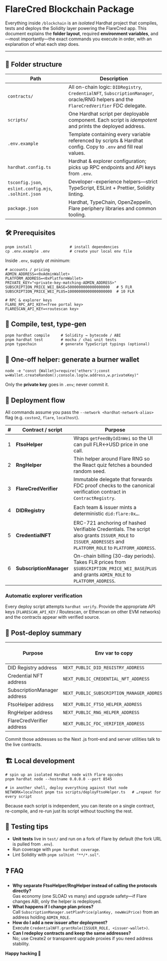 # FlareCred Blockchain Package

Everything inside `/blockchain` is an _isolated_ Hardhat project that compiles, tests and deploys the Solidity layer powering the FlareCred app. This document explains the **folder layout**, required **environment variables**, and—most importantly—the exact commands you execute in order, with an explanation of what each step does.

---

## 📂 Folder structure

| Path                                                  | Description                                                                                                                             |
| ----------------------------------------------------- | --------------------------------------------------------------------------------------------------------------------------------------- |
| `contracts/`                                          | All on-chain logic: `DIDRegistry`, `CredentialNFT`, `SubscriptionManager`, oracle/RNG helpers and the `FlareCredVerifier` FDC delegate. |
| `scripts/`                                            | One Hardhat script per deployable component. Each script is _idempotent_ and prints the deployed address.                               |
| `.env.example`                                        | Template containing every variable referenced by scripts & Hardhat config. Copy to `.env` and fill real values.                         |
| `hardhat.config.ts`                                   | Hardhat & explorer configuration; picks up RPC endpoints and API keys from `.env`.                                                      |
| `tsconfig.json`, `eslint.config.mjs`, `.solhint.json` | Developer-experience helpers—strict TypeScript, ESLint + Prettier, Solidity linting.                                                    |
| `package.json`                                        | Hardhat, TypeChain, OpenZeppelin, Flare periphery libraries and common tooling.                                                         |

## 🛠 Prerequisites

```
pnpm install                 # install dependencies
cp .env.example .env         # create your local env file
```

Inside `.env`, supply _at minimum_:

```
# accounts / pricing
ADMIN_ADDRESS=<0xAdminWallet>
PLATFORM_ADDRESS=<0xPlatformWallet>
PRIVATE_KEY="<private-key-matching-ADMIN_ADDRESS>"
SUBSCRIPTION_PRICE_WEI_BASE=5000000000000000000   # 5 FLR
SUBSCRIPTION_PRICE_WEI_PLUS=10000000000000000000  # 10 FLR

# RPC & explorer keys
FLARE_RPC_API_KEY=<free portal key>
FLARESCAN_API_KEY=<routescan key>
```

## 🔨 Compile, test, type-gen

```
pnpm hardhat compile     # Solidity → bytecode / ABI
pnpm hardhat test        # mocha / chai unit tests
pnpm typechain           # generate TypeScript typings (optional)
```

## 📝 One-off helper: generate a burner wallet

```
node -e "const {Wallet}=require('ethers');const w=Wallet.createRandom();console.log(w.address,w.privateKey)"
```

Only the **private key** goes in `.env`; never commit it.

## 🚀 Deployment flow

All commands assume you pass the `--network <hardhat-network-alias>` flag (e.g. `coston2`, `flare`, `localhost`).

| #   | Contract / script       | Purpose                                                                                                                                                   | Command                                                                   |
| --- | ----------------------- | --------------------------------------------------------------------------------------------------------------------------------------------------------- | ------------------------------------------------------------------------- |
| 1   | **FtsoHelper**          | Wraps `getFeedByIdInWei` so the UI can pull FLR↔USD price in one call.                                                                                   | `pnpm hardhat run scripts/deployFtsoHelper.ts --network coston2`          |
| 2   | **RngHelper**           | Thin helper around Flare RNG so the React quiz fetches a bounded random seed.                                                                             | `pnpm hardhat run scripts/deployRngHelper.ts --network coston2`           |
| 3   | **FlareCredVerifier**   | Immutable delegate that forwards FDC proof checks to the canonical verification contract in `ContractRegistry`.                                           | `pnpm hardhat run scripts/deployFlareCredVerifier.ts --network coston2`   |
| 4   | **DIDRegistry**         | Each team & issuer mints a deterministic `did:flare:0x…`.                                                                                                 | `pnpm hardhat run scripts/deployDIDRegistry.ts --network coston2`         |
| 5   | **CredentialNFT**       | ERC-721 anchoring of hashed Verifiable Credentials. The script also grants `ISSUER_ROLE` to `ISSUER_ADDRESSES` and `PLATFORM_ROLE` to `PLATFORM_ADDRESS`. | `pnpm hardhat run scripts/deployCredentialNFT.ts --network coston2`       |
| 6   | **SubscriptionManager** | On-chain billing (30-day periods). Takes FLR prices from `$SUBSCRIPTION_PRICE_WEI_BASE`/`PLUS` and grants `ADMIN_ROLE` to `PLATFORM_ADDRESS`.             | `pnpm hardhat run scripts/deploySubscriptionManager.ts --network coston2` |

### Automatic explorer verification

Every deploy script attempts `hardhat verify`. Provide the appropriate API keys (`FLARESCAN_API_KEY` / Routescan, or Etherscan on other EVM networks) and the contracts appear with verified source.

## 🔑 Post-deploy summary

| Purpose                     | Env var to copy                            | Where to paste |
| --------------------------- | ------------------------------------------ | -------------- |
| DID Registry address        | `NEXT_PUBLIC_DID_REGISTRY_ADDRESS`         | `../.env`      |
| Credential NFT address      | `NEXT_PUBLIC_CREDENTIAL_NFT_ADDRESS`       | `../.env`      |
| SubscriptionManager address | `NEXT_PUBLIC_SUBSCRIPTION_MANAGER_ADDRESS` | `../.env`      |
| FtsoHelper address          | `NEXT_PUBLIC_FTSO_HELPER_ADDRESS`          | `../.env`      |
| RngHelper address           | `NEXT_PUBLIC_RNG_HELPER_ADDRESS`           | `../.env`      |
| FlareCredVerifier address   | `NEXT_PUBLIC_FDC_VERIFIER_ADDRESS`         | `../.env`      |

Commit those addresses so the Next .js front-end and server utilities talk to the live contracts.

## 🏗 Local development

```
# spin up an isolated Hardhat node with Flare opcodes
pnpm hardhat node --hostname 0.0.0.0 --port 8545

# in another shell, deploy everything against that node
NETWORK=localhost pnpm tsx scripts/deployFtsoHelper.ts   # …repeat for every script
```

Because each script is independent, you can iterate on a single contract, re-compile, and re-run just its script without touching the rest.

## 🧪 Testing tips

- **Unit tests** live in `test/` and run on a fork of Flare by default (the fork URL is pulled from `.env`).
- Run coverage with `pnpm hardhat coverage`.
- Lint Solidity with `pnpm solhint "**/*.sol"`.

## ❓ FAQ

- **Why separate FtsoHelper/RngHelper instead of calling the protocols directly?**  
  Gas economy (one SLOAD vs many) and upgrade safety—if Flare changes ABI, only the helper is redeployed.
- **What happens if I change plan prices?**  
  Call `SubscriptionManager.setPlanPrice(planKey, newWeiPrice)` from an address holding `ADMIN_ROLE`.
- **How do I add a new issuer after deployment?**  
  Execute `CredentialNFT.grantRole(ISSUER_ROLE, <issuer-wallet>)`.
- **Can I redeploy contracts and keep the same addresses?**  
  No; use Create2 or transparent upgrade proxies if you need address stability.

**Happy hacking 🚀**
